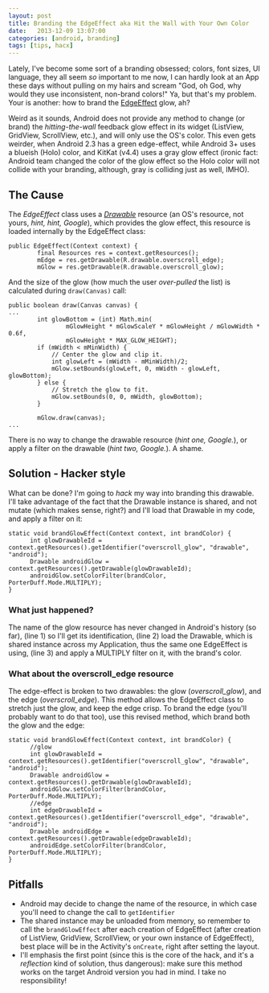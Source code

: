 ```yaml
---
layout: post
title: Branding the EdgeEffect aka Hit the Wall with Your Own Color
date:   2013-12-09 13:07:00
categories: [android, branding]
tags: [tips, hacx]
---
```

Lately, I've become some sort of a branding obsessed; colors, font sizes, UI language, they all seem _so_ important to me now, 
I can hardly look at an App these days without pulling on my hairs and scream "God, oh God, why would they use inconsistent, non-brand colors!"
Ya, but that's my problem. Your is another: how to brand the [EdgeEffect](http://developer.android.com/reference/android/widget/EdgeEffect.html) glow, ah?

Weird as it sounds, Android does not provide any method to change (or brand) the _hitting-the-wall_ feedback glow effect in its widget (ListView, GridView, ScrollView, etc.), and will only use the OS's color.
This even gets weirder, when Android 2.3 has a green edge-effect, while Android 3+ uses a blueish (Holo) color, and KitKat (v4.4) uses a gray glow effect (ironic fact: Android team changed the color of the glow effect so the Holo color will not collide with your branding, although, gray is colliding just as well, IMHO).

## The Cause ##
The _EdgeEffect_ class uses a [_Drawable_](https://android.googlesource.com/platform/frameworks/base/+/android-4.4.1_r1/core/res/res/drawable-xxhdpi/overscroll_glow.png) resource (an OS's resource, not yours, _hint, hint, Google_), which provides the glow effect, this resource is loaded internally
by the EdgeEffect class:
```
public EdgeEffect(Context context) {
        final Resources res = context.getResources();
        mEdge = res.getDrawable(R.drawable.overscroll_edge);
        mGlow = res.getDrawable(R.drawable.overscroll_glow);
```
And the size of the glow (how much the user _over-pulled_ the list) is calculated during ```draw(Canvas)``` call:
```
public boolean draw(Canvas canvas) {
...
        int glowBottom = (int) Math.min(
                mGlowHeight * mGlowScaleY * mGlowHeight / mGlowWidth * 0.6f,
                mGlowHeight * MAX_GLOW_HEIGHT);
        if (mWidth < mMinWidth) {
            // Center the glow and clip it.
            int glowLeft = (mWidth - mMinWidth)/2;
            mGlow.setBounds(glowLeft, 0, mWidth - glowLeft, glowBottom);
        } else {
            // Stretch the glow to fit.
            mGlow.setBounds(0, 0, mWidth, glowBottom);
        }

        mGlow.draw(canvas);
...        
```
There is no way to change the drawable resource (_hint one, Google._), or apply a filter on the drawable (_hint two, Google._). A shame.

## Solution - Hacker style ##
What can be done? I'm going to _hack_ my way into branding this drawable. I'll take advantage of the fact that the Drawable instance is shared, and not mutate (which makes sense, right?)
and I'll load that Drawable in my code, and apply a filter on it:
```
static void brandGlowEffect(Context context, int brandColor) {
      int glowDrawableId = context.getResources().getIdentifier("overscroll_glow", "drawable", "android");
      Drawable androidGlow = context.getResources().getDrawable(glowDrawableId);
      androidGlow.setColorFilter(brandColor, PorterDuff.Mode.MULTIPLY);
}
```
### What just happened? ###
The name of the glow resource has never changed in Android's history (so far), (line 1) so I'll get its identification,
(line 2) load the Drawable, which is shared instance across my Application, thus the same one EdgeEffect is using,
(line 3) and apply a MULTIPLY filter on it, with the brand's color.

### What about the overscroll_edge resource ###
The edge-effect is broken to two drawables: the glow (*overscroll_glow*), and the edge (*overscroll_edge*). This method allows the EdgeEffect class to stretch just the glow, and keep the edge crisp.
To brand the edge (you'll probably want to do that too), use this revised method, which brand both the glow and the edge:
```
static void brandGlowEffect(Context context, int brandColor) {
      //glow
      int glowDrawableId = context.getResources().getIdentifier("overscroll_glow", "drawable", "android");
      Drawable androidGlow = context.getResources().getDrawable(glowDrawableId);
      androidGlow.setColorFilter(brandColor, PorterDuff.Mode.MULTIPLY);
      //edge
      int edgeDrawableId = context.getResources().getIdentifier("overscroll_edge", "drawable", "android");
      Drawable androidEdge = context.getResources().getDrawable(edgeDrawableId);
      androidEdge.setColorFilter(brandColor, PorterDuff.Mode.MULTIPLY);
}
```

## Pitfalls ##
 * Android may decide to change the name of the resource, in which case you'll need to change the call to ```getIdentifier```
 * The shared instance may be unloaded from memory, so remember to call the ```brandGlowEffect``` after each creation of EdgeEffect (after creation of ListView, GridView, ScrollView, or your own instance of EdgeEffect), best place will be in the Activity's ```onCreate```, right after setting the layout.
 * I'll emphasis the first point (since this is the core of the hack, and it's a _reflection_ kind of solution, thus dangerous): make sure this method works on the target Android version you had in mind. I take no responsibility!
 
